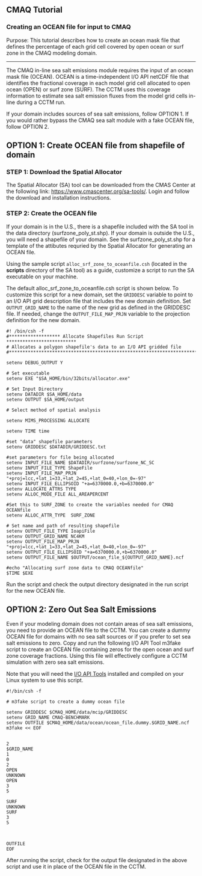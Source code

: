 ## CMAQ Tutorial ##
### Creating an OCEAN file for input to CMAQ ###
Purpose: This tutorial describes how to create an ocean mask file that defines the percentage of each grid cell covered by open ocean or surf zone in the CMAQ modeling domain.


------------

The CMAQ in-line sea salt emissions module requires the input of an ocean mask file (OCEAN). OCEAN is a time-independent I/O API netCDF file that identifies the fractional coverage in each model grid cell allocated to open ocean (OPEN) or surf zone (SURF). The CCTM uses this coverage information to estimate sea salt emission fluxes from the model grid cells in-line during a CCTM run.

If your domain includes sources of sea salt emissions, follow OPTION 1. If you would rather bypass the CMAQ sea salt module with a fake OCEAN file, follow OPTION 2.

## OPTION 1: Create OCEAN file from shapefile of domain

### STEP 1: Download the Spatial Allocator</strong>

The Spatial Allocator (SA) tool can be downloaded from the CMAS Center at the following link: https://www.cmascenter.org/sa-tools/. Login and follow the download and installation instructions.

### STEP 2: Create the OCEAN file

If your domain is in the U.S., there is a shapefile included with the SA tool in the data directory (surfzone_poly_st.shp). If your domain is outside the U.S., you will need a shapefile of your domain. See the surfzone_poly_st.shp for a template of the attibutes requried by the Spatial Allocator for generating an OCEAN file.

Using the sample script `alloc_srf_zone_to_oceanfile.csh` (located in the **scripts** directory of the SA tool) as a guide, customize a script to run the SA executable on your machine.

The default alloc_srf_zone_to_oceanfile.csh script is shown below. To customize this script for a new domain, set the `GRIDDESC` variable to point to an I/O API grid description file that includes the new domain definition. Set `OUTPUT_GRID_NAME` to the name of the new grid as defined in the GRIDDESC file. If needed, change the `OUTPUT_FILE_MAP_PRJN` variable to the projection definition for the new domain.

```
#! /bin/csh -f
#******************* Allocate Shapefiles Run Script **************************
# Allocates a polygon shapefile's data to an I/O API gridded file
#*****************************************************************************

setenv DEBUG_OUTPUT Y

# Set executable
setenv EXE "$SA_HOME/bin/32bits/allocator.exe"

# Set Input Directory
setenv DATADIR $SA_HOME/data
setenv OUTPUT $SA_HOME/output

# Select method of spatial analysis

setenv MIMS_PROCESSING ALLOCATE

setenv TIME time

#set "data" shapefile parameters
setenv GRIDDESC $DATADIR/GRIDDESC.txt

#set parameters for file being allocated
setenv INPUT_FILE_NAME $DATADIR/surfzone/surfzone_NC_SC
setenv INPUT_FILE_TYPE ShapeFile
setenv INPUT_FILE_MAP_PRJN "+proj=lcc,+lat_1=33,+lat_2=45,+lat_0=40,+lon_0=-97"
setenv INPUT_FILE_ELLIPSOID "+a=6370000.0,+b=6370000.0"
setenv ALLOCATE_ATTRS TYPE
setenv ALLOC_MODE_FILE ALL_AREAPERCENT

#Set this to SURF_ZONE to create the variables needed for CMAQ OCEANfile
setenv ALLOC_ATTR_TYPE  SURF_ZONE

# Set name and path of resulting shapefile
setenv OUTPUT_FILE_TYPE IoapiFile
setenv OUTPUT_GRID_NAME NC4KM
setenv OUTPUT_FILE_MAP_PRJN "+proj=lcc,+lat_1=33,+lat_2=45,+lat_0=40,+lon_0=-97"
setenv OUTPUT_FILE_ELLIPSOID "+a=6370000.0,+b=6370000.0"
setenv OUTPUT_FILE_NAME $OUTPUT/ocean_file_${OUTPUT_GRID_NAME}.ncf

#echo "Allocating surf zone data to CMAQ OCEANfile"
$TIME $EXE
```

Run the script and check the output directory designated in the run script for the new OCEAN file.

## OPTION 2: Zero Out Sea Salt Emissions

Even if your modeling domain does not contain areas of sea salt emissions, you need to provide an OCEAN file to the CCTM. You can create a dummy OCEAN file for domains with no sea salt sources or if you prefer to set sea salt emissions to zero. Copy and run the following I/O API Tool m3fake script to create an OCEAN file containing zeros for the open ocean and surf zone coverage fractions. Using this file will effectively configure a CCTM simulation with zero sea salt emissions.  

Note that you will need the [I/O API Tools](www.cmascenter.org/ioapi) installed and compiled on your Linux system to use this script.

```
#!/bin/csh -f

# m3fake script to create a dummy ocean file

setenv GRIDDESC $CMAQ_HOME/data/mcip/GRIDDESC
setenv GRID_NAME CMAQ-BENCHMARK
setenv OUTFILE $CMAQ_HOME/data/ocean/ocean_file.dummy.$GRID_NAME.ncf
m3fake << EOF


2
$GRID_NAME
1
0
2
OPEN
UNKNOWN
OPEN
3
5

SURF
UNKNOWN
SURF
3
5



OUTFILE
EOF
```

After running the script, check for the output file designated in the above script and use it in place of the OCEAN file in the CCTM.
